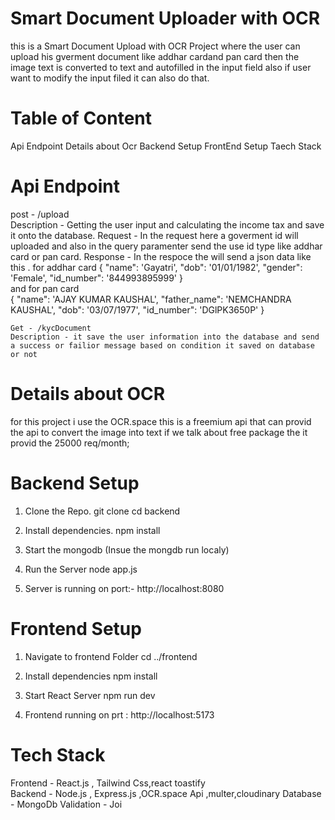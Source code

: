 # Smart  Document Uploader with OCR

this is a Smart Document Upload with OCR Project where the user can upload his gverment document like addhar cardand pan card then the image text is converted to text and autofilled in the input field also if user want to modify the input filed it can also do that.

# Table of Content

Api Endpoint
Details about Ocr
Backend Setup
FrontEnd Setup
Taech Stack

# Api Endpoint

post - /upload  
 Description - Getting the user input and calculating the income tax and save it onto the database.
Request -
In the request here a goverment id will uploaded and also in the query paramenter send the use id type like addhar card or pan card.
Response -
In the respoce the will send a json data like this .
for addhar card
{
"name": 'Gayatri',
"dob": '01/01/1982',
"gender": 'Female',
"id_number": '844993895999'
}  
and for pan card  
 {
  "name": 'AJAY KUMAR KAUSHAL',
  "father_name": 'NEMCHANDRA KAUSHAL',
  "dob": '03/07/1977',
  "id_number": 'DGlPK3650P'
}

    Get - /kycDocument
    Description - it save the user information into the database and send a success or failior message based on condition it saved on database or not


# Details about OCR
 for this project i use the OCR.space this is a freemium api that can provid the api to convert the image into text if we talk about free package the it provid the 25000 req/month;

# Backend Setup

1.  Clone the Repo.
    git clone 
    cd backend

2.  Install dependencies.
    npm install

3.  Start the mongodb (Insue the mongdb run localy)

4.  Run the Server
    node app.js

5.  Server is running on port:- http://localhost:8080

# Frontend Setup

1. Navigate to frontend Folder
   cd ../frontend

2. Install dependencies
   npm install

3. Start React Server
   npm run dev

4. Frontend running on prt : http://localhost:5173

# Tech Stack

Frontend - React.js , Tailwind Css,react toastify  
 Backend - Node.js , Express.js ,OCR.space Api ,multer,cloudinary
Database - MongoDb
Validation - Joi
